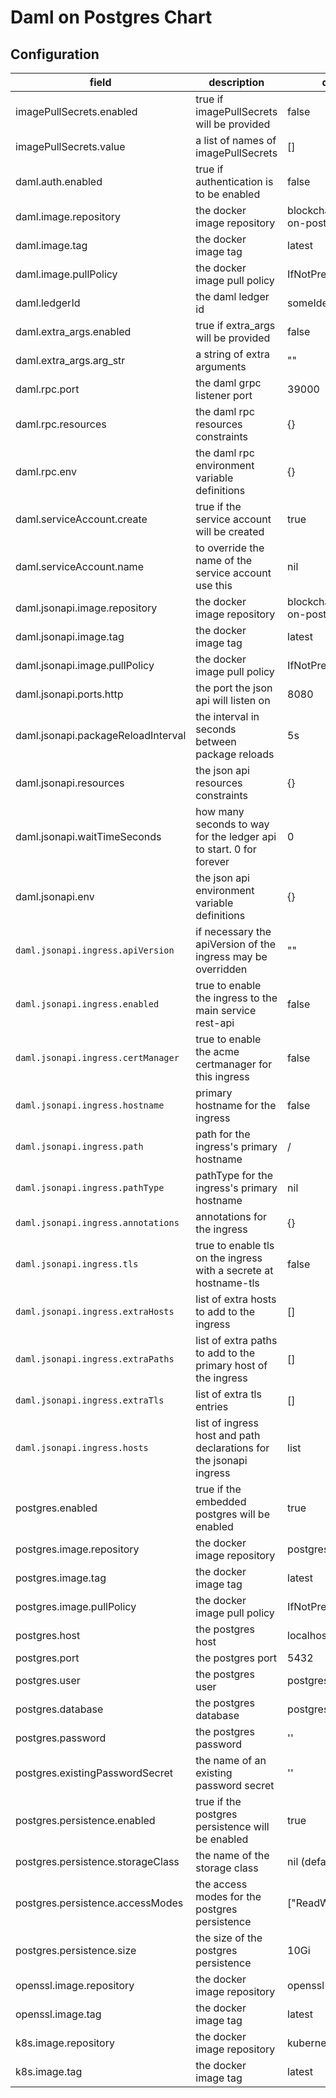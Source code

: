 # Daml on Postgres Chart

## Configuration

| field | description | default |
|- |- |- |
| imagePullSecrets.enabled | true if imagePullSecrets will be provided | false |
| imagePullSecrets.value | a list of names of imagePullSecrets | [] |
| daml.auth.enabled | true if authentication is to be enabled | false |
| daml.image.repository | the docker image repository | blockchaintp/daml-on-postgres |
| daml.image.tag | the docker image tag | latest |
| daml.image.pullPolicy | the docker image pull policy | IfNotPresent |
| daml.ledgerId | the daml ledger id | someIdentifyingString |
| daml.extra_args.enabled | true if extra_args will be provided | false |
| daml.extra_args.arg_str | a string of extra arguments | "" |
| daml.rpc.port | the daml grpc listener port | 39000 |
| daml.rpc.resources | the daml rpc resources constraints | {} |
| daml.rpc.env  | the daml rpc environment variable definitions | {} |
| daml.serviceAccount.create | true if the service account will be created | true |
| daml.serviceAccount.name | to override the name of the service account use this | nil |
| daml.jsonapi.image.repository | the docker image repository | blockchaintp/daml-on-postgres-jsonapi |
| daml.jsonapi.image.tag | the docker image tag | latest |
| daml.jsonapi.image.pullPolicy | the docker image pull policy | IfNotPresent |
| daml.jsonapi.ports.http | the port the json api will listen on | 8080 |
| daml.jsonapi.packageReloadInterval | the interval in seconds between package reloads | 5s |
| daml.jsonapi.resources | the json api resources constraints | {} |
| daml.jsonapi.waitTimeSeconds | how many seconds to way for the ledger api to start. 0 for forever | 0 |
| daml.jsonapi.env  | the json api environment variable definitions | {} |
| `daml.jsonapi.ingress.apiVersion` | if necessary the apiVersion of the ingress may be overridden | "" |
| `daml.jsonapi.ingress.enabled` | true to enable the ingress to the main service rest-api | false |
| `daml.jsonapi.ingress.certManager` | true to enable the acme certmanager for this ingress | false |
| `daml.jsonapi.ingress.hostname` | primary hostname for the ingress | false |
| `daml.jsonapi.ingress.path` | path for the ingress's primary hostname | / |
| `daml.jsonapi.ingress.pathType` | pathType for the ingress's primary hostname | nil |
| `daml.jsonapi.ingress.annotations` | annotations for the ingress | {} |
| `daml.jsonapi.ingress.tls` | true to enable tls on the ingress with a secrete at hostname-tls | false |
| `daml.jsonapi.ingress.extraHosts` | list of extra hosts to add to the ingress | [] |
| `daml.jsonapi.ingress.extraPaths` | list of extra paths to add to the primary host of the ingress | [] |
| `daml.jsonapi.ingress.extraTls` | list of extra tls entries | [] |
| `daml.jsonapi.ingress.hosts` | list of ingress host and path declarations for the jsonapi ingress | list | [] |
| postgres.enabled | true if the embedded postgres will be enabled | true |
| postgres.image.repository | the docker image repository | postgres |
| postgres.image.tag | the docker image tag | latest |
| postgres.image.pullPolicy | the docker image pull policy | IfNotPresent |
| postgres.host | the postgres host | localhost |
| postgres.port | the postgres port | 5432 |
| postgres.user | the postgres user | postgres |
| postgres.database | the postgres database | postgres |
| postgres.password | the postgres password | '' |
| postgres.existingPasswordSecret | the name of an existing password secret | '' |
| postgres.persistence.enabled | true if the postgres persistence will be enabled | true |
| postgres.persistence.storageClass | the name of the storage class | nil (default) |
| postgres.persistence.accessModes | the access modes for the postgres persistence | ["ReadWriteOnce"] |
| postgres.persistence.size | the size of the postgres persistence | 10Gi |
| openssl.image.repository | the docker image repository | openssl |
| openssl.image.tag | the docker image tag | latest |
| k8s.image.repository | the docker image repository | kubernetes |
| k8s.image.tag | the docker image tag | latest |
